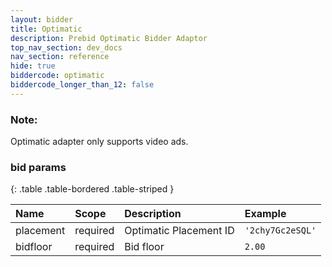 ```yaml
---
layout: bidder
title: Optimatic
description: Prebid Optimatic Bidder Adaptor
top_nav_section: dev_docs
nav_section: reference
hide: true
biddercode: optimatic
biddercode_longer_than_12: false
---
```


### Note:

Optimatic adapter only supports video ads.

### bid params

{: .table .table-bordered .table-striped }

| Name      | Scope    | Description             | Example          |
| :-------  | :------- | :---------------------- | :--------------- |
| placement | required | Optimatic Placement ID  | `'2chy7Gc2eSQL'` |
| bidfloor  | required | Bid floor               | `2.00`           |
